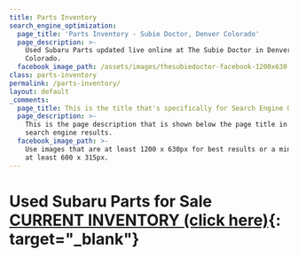 ```yaml
---
title: Parts Inventory
search_engine_optimization:
  page_title: 'Parts Inventory - Subie Doctor, Denver Colorado'
  page_description: >-
    Used Subaru Parts updated live online at The Subie Doctor in Denver,
    Colorado.
  facebook_image_path: /assets/images/thesubiedoctor-facebook-1200x630.png
class: parts-inventory
permalink: /parts-inventory/
layout: default
_comments:
  page_title: This is the title that's specifically for Search Engine Optimization.
  page_description: >-
    This is the page description that is shown below the page title in the
    search engine results.
  facebook_image_path: >-
    Use images that are at least 1200 x 630px for best results or a minimum of
    at least 600 x 315px.
---
```


# Used Subaru Parts for Sale<br>[CURRENT INVENTORY (click here)](/Usedpartslist-published.pdf){: target="_blank"}<br>&nbsp;
